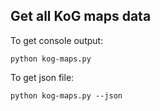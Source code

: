 ## Get all KoG maps data

To get console output:

    python kog-maps.py

To get json file:

    python kog-maps.py --json
